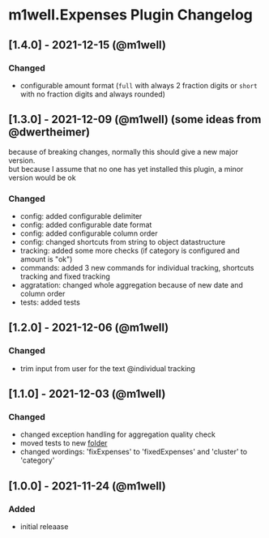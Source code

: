 # m1well.Expenses Plugin Changelog

## [1.4.0] - 2021-12-15 (@m1well)
### Changed
* configurable amount format (`full` with always 2 fraction digits or `short` with no fraction digits and always rounded)

## [1.3.0] - 2021-12-09 (@m1well) (some ideas from @dwertheimer)
because of breaking changes, normally this should give a new major version.  
but because I assume that no one has yet installed this plugin, a minor version would be ok
### Changed
* config: added configurable delimiter
* config: added configurable date format
* config: added configurable column order
* config: changed shortcuts from string to object datastructure
* tracking: added some more checks (if category is configured and amount is "ok")
* commands: added 3 new commands for individual tracking, shortcuts tracking and fixed tracking
* aggratation: changed whole aggregation because of new date and column order
* tests: added tests

## [1.2.0] - 2021-12-06 (@m1well)
### Changed
* trim input from user for the text @individual tracking

## [1.1.0] - 2021-12-03 (@m1well)
### Changed
* changed exception handling for aggregation quality check
* moved tests to new [folder](./__tests__)
* changed wordings: 'fixExpenses' to 'fixedExpenses' and 'cluster' to 'category'

## [1.0.0] - 2021-11-24 (@m1well)
### Added
* initial releaase
